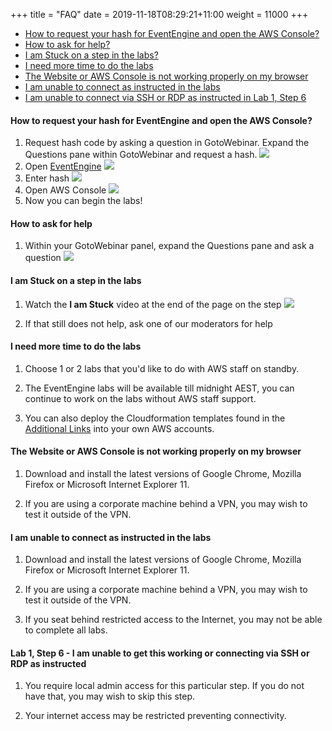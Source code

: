 +++
title = "FAQ"
date = 2019-11-18T08:29:21+11:00
weight = 11000
+++

  - [How to request your hash for EventEngine and open the AWS Console?](#how-to-request-your-hash-for-eventengine-and-open-the-aws-console) 
  - [How to ask for help?](#how-to-ask-for-help)   
  - [I am Stuck on a step in the labs?](#i-am-stuck-on-a-step-in-the-labs)  
  - [I need more time to do the labs](#i-need-more-time-to-do-the-labs)
  - [The Website or AWS Console is not working properly on my browser](#the-website-or-aws-console-is-not-working-properly-on-my-browser)
  - [I am unable to connect as instructed in the labs](#i-am-unable-to-connect-as-instructed-in-the-labs)
  - [I am unable to connect via SSH or RDP as instructed in Lab 1, Step 6](#lab-1-step-6---i-am-unable-to-get-this-working-or-connecting-via-ssh-or-rdp-as-instructed)


#### How to request your hash for EventEngine and open the AWS Console?

1) Request hash code by asking a question in GotoWebinar. Expand the Questions pane within GotoWebinar and request a hash.
![](/images/faq1.png)
2) Open [EventEngine](https://dashboard.eventengine.run)
![](/images/2019-10-23-17-03-16.png)
3) Enter hash
![](/images/2019-10-25-16-25-15.png)
4) Open AWS Console
![](/images/2019-10-25-16-25-47.png)
5) Now you can begin the labs!



#### How to ask for help

1) Within your GotoWebinar panel, expand the Questions pane and ask a question
![](/images/faq2.png)

#### I am Stuck on a step in the labs

1) Watch the **I am Stuck** video at the end of the page on the step
![](/images/faq3.png)


2) If that still does not help, ask one of our moderators for help


#### I need more time to do the labs

1) Choose 1 or 2 labs that you'd like to do with AWS staff on standby.

2) The EventEngine labs will be available till midnight AEST, you can continue to work on the labs without AWS staff support.

2) You can also deploy the Cloudformation templates found in the [Additional Links](/links/) into your own AWS accounts. 

#### The Website or AWS Console is not working properly on my browser

1) Download and install the latest versions of Google Chrome, Mozilla Firefox or Microsoft Internet Explorer 11.

2) If you are using a corporate machine behind a VPN, you may wish to test it outside of the VPN.


#### I am unable to connect as instructed in the labs

1) Download and install the latest versions of Google Chrome, Mozilla Firefox or Microsoft Internet Explorer 11.

2) If you are using a corporate machine behind a VPN, you may wish to test it outside of the VPN.

3) If you seat behind restricted access to the Internet, you may not be able to complete all labs.

#### Lab 1, Step 6 - I am unable to get this working or connecting via SSH or RDP as instructed

1) You require local admin access for this particular step. If you do not have that, you may wish to skip this step.

2) Your internet access may be restricted preventing connectivity. 